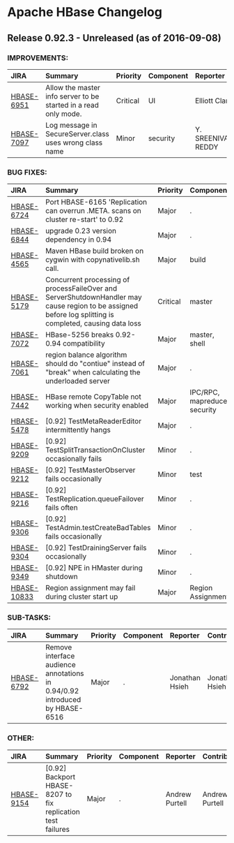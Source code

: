 
<!---
# Licensed to the Apache Software Foundation (ASF) under one
# or more contributor license agreements.  See the NOTICE file
# distributed with this work for additional information
# regarding copyright ownership.  The ASF licenses this file
# to you under the Apache License, Version 2.0 (the
# "License"); you may not use this file except in compliance
# with the License.  You may obtain a copy of the License at
#
#     http://www.apache.org/licenses/LICENSE-2.0
#
# Unless required by applicable law or agreed to in writing, software
# distributed under the License is distributed on an "AS IS" BASIS,
# WITHOUT WARRANTIES OR CONDITIONS OF ANY KIND, either express or implied.
# See the License for the specific language governing permissions and
# limitations under the License.
-->
# Apache HBase Changelog

## Release 0.92.3 - Unreleased (as of 2016-09-08)



### IMPROVEMENTS:

| JIRA | Summary | Priority | Component | Reporter | Contributor |
|:---- |:---- | :--- |:---- |:---- |:---- |
| [HBASE-6951](https://issues.apache.org/jira/browse/HBASE-6951) | Allow the master info server to be started in a read only mode. |  Critical | UI | Elliott Clark | Elliott Clark |
| [HBASE-7097](https://issues.apache.org/jira/browse/HBASE-7097) | Log message in SecureServer.class uses wrong class name |  Minor | security | Y. SREENIVASULU REDDY |  |


### BUG FIXES:

| JIRA | Summary | Priority | Component | Reporter | Contributor |
|:---- |:---- | :--- |:---- |:---- |:---- |
| [HBASE-6724](https://issues.apache.org/jira/browse/HBASE-6724) | Port HBASE-6165 'Replication can overrun .META. scans on cluster re-start' to 0.92 |  Major | . | Ted Yu | Ted Yu |
| [HBASE-6844](https://issues.apache.org/jira/browse/HBASE-6844) | upgrade 0.23 version dependency in 0.94 |  Major | . | Francis Liu | Francis Liu |
| [HBASE-4565](https://issues.apache.org/jira/browse/HBASE-4565) | Maven HBase build broken on cygwin with copynativelib.sh call. |  Major | build | Suraj Varma | Suraj Varma |
| [HBASE-5179](https://issues.apache.org/jira/browse/HBASE-5179) | Concurrent processing of processFaileOver and ServerShutdownHandler may cause region to be assigned before log splitting is completed, causing data loss |  Critical | master | chunhui shen | chunhui shen |
| [HBASE-7072](https://issues.apache.org/jira/browse/HBASE-7072) | HBase-5256 breaks 0.92-0.94 compatibility |  Major | master, shell | Himanshu Vashishtha | Himanshu Vashishtha |
| [HBASE-7061](https://issues.apache.org/jira/browse/HBASE-7061) | region balance algorithm should do "contiue" instead of "break" when calculating the underloaded server |  Major | . | Tianying Chang | Tianying Chang |
| [HBASE-7442](https://issues.apache.org/jira/browse/HBASE-7442) | HBase remote CopyTable not working when security enabled |  Major | IPC/RPC, mapreduce, security | James Kinley | James Kinley |
| [HBASE-5478](https://issues.apache.org/jira/browse/HBASE-5478) | [0.92] TestMetaReaderEditor intermittently hangs |  Major | . | Ted Yu | Andrew Purtell |
| [HBASE-9209](https://issues.apache.org/jira/browse/HBASE-9209) | [0.92] TestSplitTransactionOnCluster occasionally fails |  Minor | . | Andrew Purtell | Andrew Purtell |
| [HBASE-9212](https://issues.apache.org/jira/browse/HBASE-9212) | [0.92] TestMasterObserver fails occasionally |  Minor | test | Andrew Purtell | Andrew Purtell |
| [HBASE-9216](https://issues.apache.org/jira/browse/HBASE-9216) | [0.92] TestReplication.queueFailover fails often |  Minor | . | Andrew Purtell | Andrew Purtell |
| [HBASE-9306](https://issues.apache.org/jira/browse/HBASE-9306) | [0.92] TestAdmin.testCreateBadTables fails occasionally |  Minor | . | Andrew Purtell | Andrew Purtell |
| [HBASE-9304](https://issues.apache.org/jira/browse/HBASE-9304) | [0.92] TestDrainingServer fails occasionally |  Minor | . | Andrew Purtell | Andrew Purtell |
| [HBASE-9349](https://issues.apache.org/jira/browse/HBASE-9349) | [0.92] NPE in HMaster during shutdown |  Minor | . | Andrew Purtell | Andrew Purtell |
| [HBASE-10833](https://issues.apache.org/jira/browse/HBASE-10833) | Region assignment may fail during cluster start up |  Major | Region Assignment | Jeffrey Zhong | Jeffrey Zhong |


### SUB-TASKS:

| JIRA | Summary | Priority | Component | Reporter | Contributor |
|:---- |:---- | :--- |:---- |:---- |:---- |
| [HBASE-6792](https://issues.apache.org/jira/browse/HBASE-6792) | Remove interface audience annotations in 0.94/0.92 introduced by HBASE-6516 |  Major | . | Jonathan Hsieh | Jonathan Hsieh |


### OTHER:

| JIRA | Summary | Priority | Component | Reporter | Contributor |
|:---- |:---- | :--- |:---- |:---- |:---- |
| [HBASE-9154](https://issues.apache.org/jira/browse/HBASE-9154) | [0.92] Backport HBASE-8207 to fix replication test failures |  Major | . | Andrew Purtell | Andrew Purtell |


